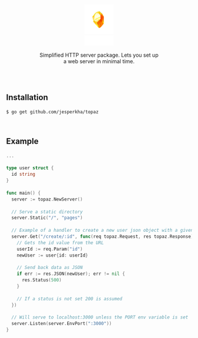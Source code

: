 <br />
<div align="center">
  <img src=".github/topaz.png" alt="Logo" width="80">
  <br>
  <img src=".github/title.svg" alt="Logo" width="80">

  <p align="center">
    Simplified HTTP server package. Lets you  set up<br> a web server in minimal time.
  </p>
</div>

<br>
<br>

## Installation

```console
$ go get github.com/jesperkha/topaz
```

<br>

## Example

```go
...

type user struct {
  id string
}

func main() {
  server := topaz.NewServer()

  // Serve a static directory
  server.Static("/", "pages")

  // Example of a handler to create a new user json object with a given id
  server.Get("/create/:id", func(req topaz.Request, res topaz.Response) {
    // Gets the id value from the URL
    userId := req.Param("id")
    newUser := user{id: userId}

    // Send back data as JSON
    if err := res.JSON(newUser); err != nil {
      res.Status(500)
    }

    // If a status is not set 200 is assumed
  })

  // Will serve to localhost:3000 unless the PORT env variable is set
  server.Listen(server.EnvPort(":3000"))
}
```
